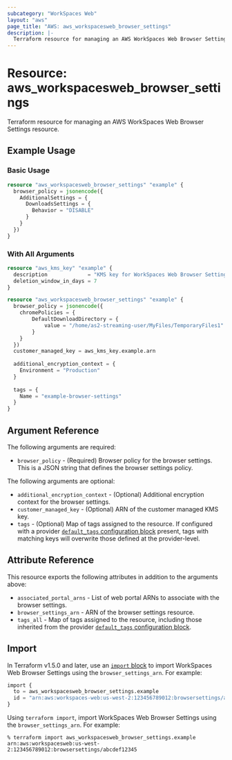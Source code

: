 ```yaml
---
subcategory: "WorkSpaces Web"
layout: "aws"
page_title: "AWS: aws_workspacesweb_browser_settings"
description: |-
  Terraform resource for managing an AWS WorkSpaces Web Browser Settings.
---
```


# Resource: aws_workspacesweb_browser_settings

Terraform resource for managing an AWS WorkSpaces Web Browser Settings resource.

## Example Usage

### Basic Usage

```terraform
resource "aws_workspacesweb_browser_settings" "example" {
  browser_policy = jsonencode({
    AdditionalSettings = {
      DownloadsSettings = {
        Behavior = "DISABLE"
      }
    }
  })
}
```

### With All Arguments

```terraform
resource "aws_kms_key" "example" {
  description             = "KMS key for WorkSpaces Web Browser Settings"
  deletion_window_in_days = 7
}

resource "aws_workspacesweb_browser_settings" "example" {
  browser_policy = jsonencode({
    chromePolicies = {
        DefaultDownloadDirectory = {
            value = "/home/as2-streaming-user/MyFiles/TemporaryFiles1"
        }
    }
  })
  customer_managed_key = aws_kms_key.example.arn
  
  additional_encryption_context = {
    Environment = "Production"
  }
  
  tags = {
    Name = "example-browser-settings"
  }
}
```

## Argument Reference

The following arguments are required:

* `browser_policy` - (Required) Browser policy for the browser settings. This is a JSON string that defines the browser settings policy.

The following arguments are optional:

* `additional_encryption_context` - (Optional) Additional encryption context for the browser settings.
* `customer_managed_key` - (Optional) ARN of the customer managed KMS key.
* `tags` - (Optional) Map of tags assigned to the resource. If configured with a provider [`default_tags` configuration block](/docs/providers/aws/index.html#default_tags-configuration-block) present, tags with matching keys will overwrite those defined at the provider-level.

## Attribute Reference

This resource exports the following attributes in addition to the arguments above:

* `associated_portal_arns` - List of web portal ARNs to associate with the browser settings.
* `browser_settings_arn` - ARN of the browser settings resource.
* `tags_all` - Map of tags assigned to the resource, including those inherited from the provider [`default_tags` configuration block](/docs/providers/aws/index.html#default_tags-configuration-block).


## Import

In Terraform v1.5.0 and later, use an [`import` block](https://developer.hashicorp.com/terraform/language/import) to import WorkSpaces Web Browser Settings using the `browser_settings_arn`. For example:

```terraform
import {
  to = aws_workspacesweb_browser_settings.example
  id = "arn:aws:workspaces-web:us-west-2:123456789012:browsersettings/abcdef12345"
}
```

Using `terraform import`, import WorkSpaces Web Browser Settings using the `browser_settings_arn`. For example:

```console
% terraform import aws_workspacesweb_browser_settings.example arn:aws:workspacesweb:us-west-2:123456789012:browsersettings/abcdef12345
```
